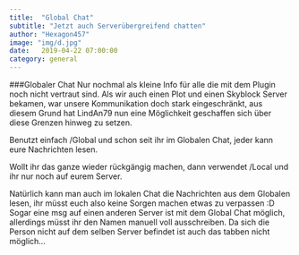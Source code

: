 ```yaml
---
title:  "Global Chat"
subtitle: "Jetzt auch Serverübergreifend chatten"
author: "Hexagon457"
image: "img/d.jpg"
date:   2019-04-22 07:00:00
category: general
---
```


###Globaler Chat
Nur nochmal als kleine Info für alle die mit dem Plugin noch nicht vertraut sind. Als wir auch einen Plot und einen Skyblock Server bekamen, war unsere Kommunikation doch stark eingeschränkt, aus diesem Grund hat LindAn79 nun eine Möglichkeit geschaffen sich über diese Grenzen hinweg zu setzen.

Benutzt einfach /Global und schon seit ihr im Globalen Chat, jeder kann eure Nachrichten lesen.

Wollt ihr das ganze wieder rückgängig machen, dann verwendet /Local und ihr nur noch auf eurem Server.

Natürlich kann man auch im lokalen Chat die Nachrichten aus dem Globalen lesen, ihr müsst euch also keine Sorgen machen etwas zu verpassen :D Sogar eine msg auf einen anderen Server ist mit dem Global Chat möglich, allerdings müsst ihr den Namen manuell voll ausschreiben. Da sich die Person nicht auf dem selben Server befindet ist auch das tabben nicht möglich...